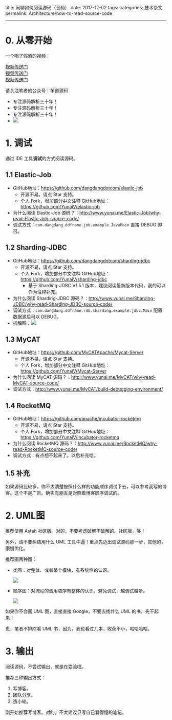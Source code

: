 title: 闲聊如何阅读源码（音频）
date: 2017-12-02
tags:
categories: 技术杂文
permalink: Architecture/how-to-read-source-code

-------

# 0. 从零开始

一个喝了假酒的视频：

[视频传送门](https://v.qq.com/x/page/p0543tzm648.html)  
[视频传送门](https://v.qq.com/x/page/p0543tzm648.html)  
[视频传送门](https://v.qq.com/x/page/p0543tzm648.html)  

请关注笔者的公众号：芋道源码

* 专注源码解析三十年！
* 专注源码解析三十年！
* 专注源码解析三十年！
* ![](http://www.yunai.me/images/common/wechat_mp_2017_07_31.jpg)

# 1. 调试

通过 IDE 工具**调试**的方式阅读源码。

## 1.1 Elastic-Job

* GitHub地址：https://github.com/dangdangdotcom/elastic-job
    * 开源不易，请点 Star 支持。
    * 个人 Fork，增加部分中文注释 GitHub地址：https://github.com/YunaiV/elastic-job
* 为什么阅读 Elastic-Job 源码？：http://www.yunai.me/Elastic-Job/why-read-Elastic-Job-source-code/
* 调试方式：`com.dangdang.ddframe.job.example.JavaMain` 直接 DEBUG 即可。

## 1.2 Sharding-JDBC

* GitHub地址：https://github.com/dangdangdotcom/sharding-jdbc
    * 开源不易，请点 Star 支持。
    * 个人 Fork，增加部分中文注释 GitHub地址：https://github.com/YunaiV/sharding-jdbc
        * 基于 Sharding-JDBC V1.5.1 版本，建议阅读最新版本代码，我的可以作为注释补充。 
* 为什么阅读 Sharding-JDBC 源码？：http://www.yunai.me/Sharding-JDBC/why-read-Sharding-JDBC-source-code/
* 调试方式：`com.dangdang.ddframe.rdb.sharding.example.jdbc.Main` 配置数据源后可以 DEBUG。
* 拆解图：![](http://www.yunai.me/images/Architecture/2017_12_02/01.png)



## 1.3 MyCAT

* GitHub地址：https://github.com/MyCATApache/Mycat-Server
    * 开源不易，请点 Star 支持。
    * 个人 Fork，增加部分中文注释 GitHub地址：https://github.com/YunaiV/Mycat-Server
* 为什么阅读 MyCAT 源码？：http://www.yunai.me/MyCAT/why-read-MyCAT-source-code/
* 调试方式：http://www.yunai.me/MyCAT/build-debugging-environment/

## 1.4 RocketMQ

* GitHub地址：https://github.com/apache/incubator-rocketmq
    * 开源不易，请点 Star 支持。
    * 个人 Fork，增加部分中文注释 GitHub地址：https://github.com/YunaiV/incubator-rocketmq
* 为什么阅读 RocketMQ 源码？：http://www.yunai.me/RocketMQ/why-read-RocketMQ-source-code/
* 调试方式：有点想不起来了。以后补充哈。

## 1.5 补充

如果源码比较多，你不太清楚按照什么样的功能顺序调试下去，可以参考我写的博客。这个不是广告。确实有朋友是对照着博客顺序调试的。

# 2. UML图

推荐使用 Astah 社区版。对的，不要考虑破解不破解的。社区版，够！

另外，请不要纠结用什么 UML 工具牛逼！重点先迈出调试源码那一步，其他的，慢慢优化。

推荐画两种图：

* 类图：对整体、或者某个模块，有系统性的认识。

    ![](http://www.yunai.me/images/Architecture/2017_12_02/02.png)

* 顺序图：对流程的调用顺序有整体的认识，避免调试，越调试越晕。

    ![](http://www.yunai.me/images/Architecture/2017_12_02/03.png)


如果你不会画 UML 图，直接直接 Google，不要去找什么 UML 的书，先干起来！

恩，笔者不排除看 UML 书，因为，我也看过几本，收获不小，哈哈哈哈。

# 3. 输出

阅读源码，不尝试输出，就是在耍流氓。

推荐三种输出方式：

1. 写博客。
2. 团队分享。
3. 造小轮。

刚开始推荐写博客。对的，不太建议只写自己看得懂的笔记。

